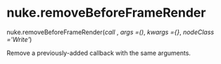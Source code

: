 # nuke.removeBeforeFrameRender
nuke.removeBeforeFrameRender(_call_ , _args =()_, _kwargs ={}_, _nodeClass ='Write'_)

Remove a previously-added callback with the same arguments.